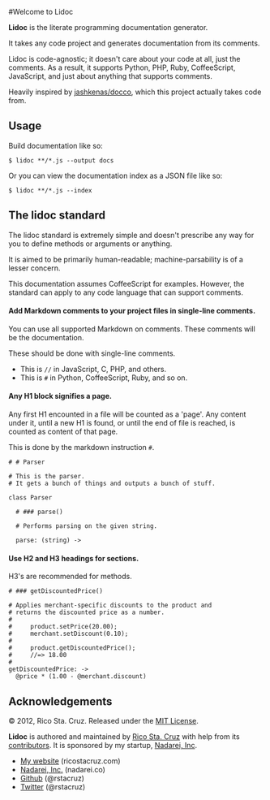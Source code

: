 #Welcome to Lidoc

**Lidoc** is the literate programming documentation generator.

It takes any code project and generates documentation from its comments.

Lidoc is code-agnostic; it doesn't care about your code at all, just the
comments.  As a result, it supports Python, PHP, Ruby, CoffeeScript, JavaScript,
and just about anything that supports comments.

Heavily inspired by [jashkenas/docco](https://github.com/jashkenas/docco), which
this project actually takes code from.

Usage
-----

Build documentation like so:

    $ lidoc **/*.js --output docs

Or you can view the documentation index as a JSON file like so:

    $ lidoc **/*.js --index

The lidoc standard
------------------

The lidoc standard is extremely simple and doesn't prescribe any way for you to
define methods or arguments or anything.

It is aimed to be primarily human-readable; machine-parsability is of a lesser
concern.

This documentation assumes CoffeeScript for examples. However, the standard can
apply to any code language that can support comments.

#### Add Markdown comments to your project files in single-line comments.

You can use all supported Markdown on comments. These comments will be the
documentation.

These should be done with single-line comments.

 * This is `//` in JavaScript, C, PHP, and others.
 * This is `#` in Python, CoffeeScript, Ruby, and so on.

#### Any H1 block signifies a page.

Any first H1 encounted in a file will be counted as a 'page'. Any content under
it, until a new H1 is found, or until the end of file is reached, is counted as
content of that page.

This is done by the markdown instruction `#`.

    # # Parser
    
    # This is the parser.
    # It gets a bunch of things and outputs a bunch of stuff.
    
    class Parser
    
      # ### parse()
    
      # Performs parsing on the given string.
    
      parse: (string) ->

#### Use H2 and H3 headings for sections.

H3's are recommended for methods.

    # ### getDiscountedPrice()
    
    # Applies merchant-specific discounts to the product and
    # returns the discounted price as a number.
    #
    #     product.setPrice(20.00);
    #     merchant.setDiscount(0.10);
    #
    #     product.getDiscountedPrice();
    #     //=> 18.00
    #
    getDiscountedPrice: ->
      @price * (1.00 - @merchant.discount)

Acknowledgements
----------------

© 2012, Rico Sta. Cruz. Released under the [MIT 
License](http://www.opensource.org/licenses/mit-license.php).

**Lidoc** is authored and maintained by [Rico Sta. Cruz](http://ricostacruz.com)
with help from its [contributors](http://github.com/rstacruz/lidoc/contributors).
It is sponsored by my startup, [Nadarei, Inc](http://nadarei.co).

 * [My website](http://ricostacruz.com) (ricostacruz.com)
 * [Nadarei, Inc.](http://nadarei.co) (nadarei.co)
 * [Github](http://github.com/rstacruz) (@rstacruz)
 * [Twitter](http://twitter.com/rstacruz) (@rstacruz)

